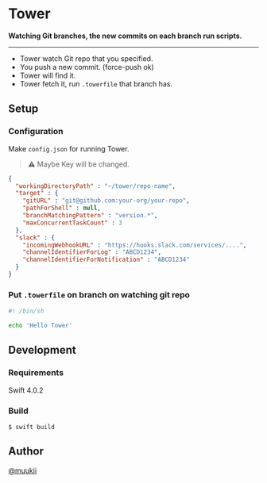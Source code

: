 # Tower

**Watching Git branches, the new commits on each branch run scripts.**

---

- Tower watch Git repo that you specified.
- You push a new commit. (force-push ok)
- Tower will find it.
- Tower fetch it, run `.towerfile` that branch has.

## Setup

### Configuration

Make `config.json` for running Tower.

> ⚠️ Maybe Key will be changed.

```json
{
  "workingDirectoryPath" : "~/tower/repo-name",
  "target" : {
    "gitURL" : "git@github.com:your-org/your-repo",
    "pathForShell" : null,
    "branchMatchingPattern" : "version.*",
    "maxConcurrentTaskCount" : 3
  },
  "slack" : {
    "incomingWebhookURL" : "https://hooks.slack.com/services/....",
    "channelIdentifierForLog" : "ABCD1234",
    "channelIdentifierForNotification" : "ABCD1234"
  }
}
```

### Put `.towerfile` on branch on watching git repo

```sh
#! /bin/sh

echo 'Hello Tower'
```

## Development

### Requirements

Swift 4.0.2

### Build

```
$ swift build
```

## Author

[@muukii](https://github.com/muukii)
